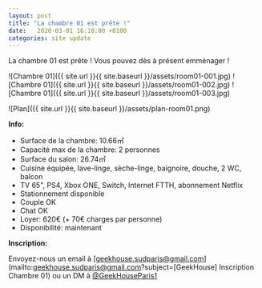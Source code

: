 ```yaml
---
layout: post
title: "La chambre 01 est prête !"
date:   2020-03-01 16:18:00 +0100
categories: site update
---
```

La chambre 01 est prête ! Vous pouvez dès à présent emménager !

![Chambre 01]({{ site.url }}{{ site.baseurl }}/assets/room01-001.jpg)
![Chambre 01]({{ site.url }}{{ site.baseurl }}/assets/room01-002.jpg)
![Chambre 01]({{ site.url }}{{ site.baseurl }}/assets/room01-003.jpg)

![Plan]({{ site.url }}{{ site.baseurl }}/assets/plan-room01.png)

**Info:**

* Surface de la chambre: 10.66&#13217;
* Capacité max de la chambre: 2 personnes
* Surface du salon: 26.74&#13217;
* Cuisine équipée, lave-linge, sèche-linge, baignoire, douche, 2 WC, balcon
* TV 65", PS4, Xbox ONE, Switch, Internet FTTH, abonnement Netflix
* Stationnement disponible
* Couple OK
* Chat OK
* Loyer: 620&#8364; (+ 70&#8364; charges par personne)
* Disponibilité: maintenant

**Inscription:**

Envoyez-nous un email à [geekhouse.sudparis@gmail.com](mailto:geekhouse.sudparis@gmail.com?subject=[GeekHouse] Inscription Chambre 01) ou un DM à [@GeekHouseParis1](https://twitter.com/GeekHouseParis1)
